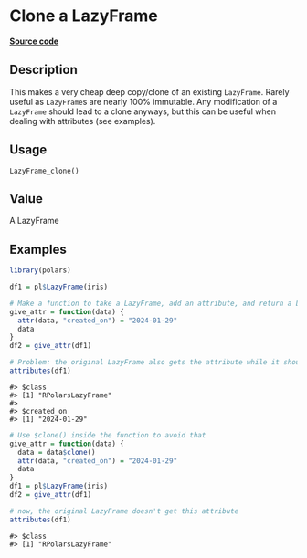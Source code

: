 

# Clone a LazyFrame

[**Source code**](https://github.com/pola-rs/r-polars/tree/main/R/lazyframe__lazy.R#L1691)

## Description

This makes a very cheap deep copy/clone of an existing
<code>LazyFrame</code>. Rarely useful as <code>LazyFrame</code>s are
nearly 100% immutable. Any modification of a <code>LazyFrame</code>
should lead to a clone anyways, but this can be useful when dealing with
attributes (see examples).

## Usage

<pre><code class='language-R'>LazyFrame_clone()
</code></pre>

## Value

A LazyFrame

## Examples

``` r
library(polars)

df1 = pl$LazyFrame(iris)

# Make a function to take a LazyFrame, add an attribute, and return a LazyFrame
give_attr = function(data) {
  attr(data, "created_on") = "2024-01-29"
  data
}
df2 = give_attr(df1)

# Problem: the original LazyFrame also gets the attribute while it shouldn't!
attributes(df1)
```

    #> $class
    #> [1] "RPolarsLazyFrame"
    #> 
    #> $created_on
    #> [1] "2024-01-29"

``` r
# Use $clone() inside the function to avoid that
give_attr = function(data) {
  data = data$clone()
  attr(data, "created_on") = "2024-01-29"
  data
}
df1 = pl$LazyFrame(iris)
df2 = give_attr(df1)

# now, the original LazyFrame doesn't get this attribute
attributes(df1)
```

    #> $class
    #> [1] "RPolarsLazyFrame"
